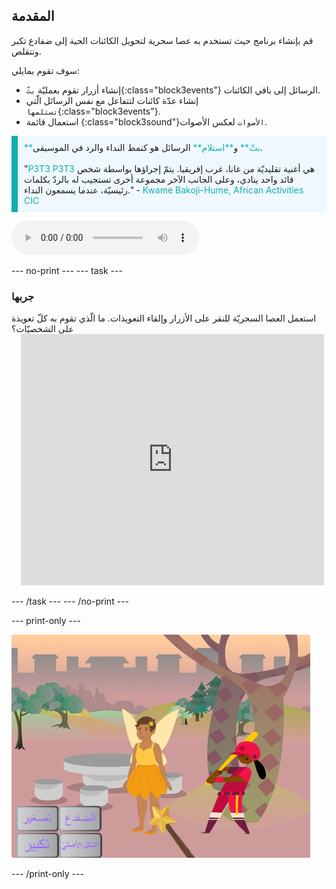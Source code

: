## المقدمة

قم بإنشاء برنامج حيث تستخدم به عصا سحرية لتحويل الكائنات الحية إلى ضفادع تكبر وتتقلص.

سوف تقوم بمايلي:
+ إنشاء أزرار تقوم بعمليّة `بثّ`{:class="block3events"} الرسائل إلى باقي الكائنات.
+ إنشاء عدّة كائنات لتتفاعل مع نفس الرسائل الّتي `تستلمها`{:class="block3events"}.
+ استعمال قائمة {:class="block3sound"}`الأصوات` لعكس الأصوات.

<p style="border-left: solid; border-width:10px; border-color: #0faeb0; background-color: aliceblue; padding: 10px;">
<span style="color: #0faeb0">**بثّ**</span> و<span style="color: #0faeb0">**استلام**</span> الرسائل هو كنمط النداء والرد في الموسيقى.
<br>
<br>
 "<span style="color: #0faeb0">P3T3 P3T3</span> هي أغنية تقليديّة من غانا، غرب إفريقيا. يتمّ إجراؤها بواسطة شخص قائد واحد ينادي، وعلى الجانب الآخر مجموعة أخرى تستجيب له بالردّ بكلمات رئيسيّة، عندما يسمعون النداء." - <span style="color: #0faeb0">Kwame Bakoji-Hume, African Activities CIC</span>

<audio controls><source src="images/Pete-Pete.mp3" type="audio/wav"></audio>  
</p>

--- no-print ---
--- task ---

### جربها
<div style="display: flex; flex-wrap: wrap">
<div style="flex-basis: 175px; flex-grow: 1">  
استعمل العصا السحريّة للنقر على الأزرار وإلقاء التعويذات. ما الّذي تقوم به كلّ تعويذة على الشخصيّات؟
</div>
<div class="scratch-preview" style="margin-left: 15px;">
  <iframe allowtransparency="true" width="485" height="402" src="https://scratch.mit.edu/projects/embed/659611627/?autostart=false" frameborder="0"></iframe>
</div>
</div>

--- /task ---
--- /no-print ---

--- print-only ---

![مشروع مكتمل](images/showcase_static.png)

--- /print-only ---
